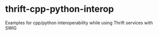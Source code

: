 # thrift-cpp-python-interop
Examples for cpp/python interoperability while using Thrift services with SWIG
